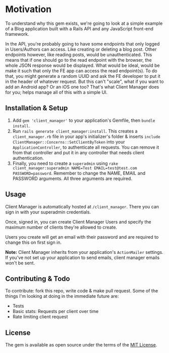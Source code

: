 # Motivation
To understand why this gem exists, we're going to look at a simple example of a Blog application built with a Rails API and any JavaScript front-end framework. 

In the API, you're probably going to have some endpoints that only logged in Users/Authors can access. Like creating or deleting a blog post. Other endpoints however, like reading posts, would be unauthenticated. This means that if one should go to the read endpoint with the browser, the whole JSON response would be displayed. What would be ideal, would be make it such that only the FE app can access the read endpoint(s). To do that, you might generate a random UUID and ask the FE developer to put it in the header of whatever request. But this can't "scale", what if you want to add an Android app? Or an iOS one too? That's what Client Manager does for you; helps manage all of this with a simple UI.

## Installation & Setup
1. Add `gem 'client_manager'` to your application's Gemfile, then `bundle install`.
2. Run `rails generate client_manager:install`. This creates a `client_manager.rb` file in your app's initializer's folder & inserts `include ClientManager::Concerns::SetClientByToken` into    your `ApplicationController`, to authenticate all requests. You can remove it from that controller and put it in any controller that needs client authentication.
3. Finally, you need to create a `superadmin` using `rake client_manager:superadmin NAME=Test EMAIL=test@test.com PASSWORD=password`. Remember to change the NAME, EMAIL and PASSWORD arguments. All three arguments are required.

## Usage
Client Manager is automatically hosted at `/client_manager`. There you can sign in with your superadmin credentials.

Once, signed in, you can create Client Manager Users and specify the maximum number of clients they're allowed to create. 

Users you create will get an email with their password and are required to change this on first sign in.

**Note:** Client Manager inherits from your application's `ActionMailer` settings. If you've not set up your application to send emails, client manager emails won't be sent.


## Contributing & Todo
To contribute: fork this repo, write code & make pull request.
Some of the things I'm looking at doing in the immediate future are:
- Tests
- Basic stats: Requests per client over time
- Rate limiting client request

## License
The gem is available as open source under the terms of the [MIT License](http://opensource.org/licenses/MIT).
